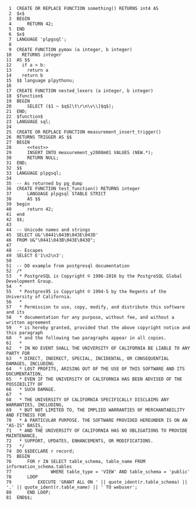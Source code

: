      1	CREATE OR REPLACE FUNCTION something() RETURNS int4 AS
     2	$x$
     3	BEGIN
     4	    RETURN 42;
     5	END
     6	$x$
     7	LANGUAGE 'plpgsql';
     8
     9	CREATE FUNCTION pymax (a integer, b integer)
    10	  RETURNS integer
    11	AS $$
    12	  if a > b:
    13	    return a
    14	  return b
    15	$$ language plpythonu;
    16
    17	CREATE FUNCTION nested_lexers (a integer, b integer)
    18	$function$
    19	BEGIN
    20	    SELECT ($1 ~ $q$[\t\r\n\v\\]$q$);
    21	END;
    22	$function$
    23	LANGUAGE sql;
    24
    25	CREATE OR REPLACE FUNCTION measurement_insert_trigger()
    26	RETURNS TRIGGER AS $$
    27	BEGIN
    28	    <<test>>
    29	    INSERT INTO measurement_y2008m01 VALUES (NEW.*);
    30	    RETURN NULL;
    31	END;
    32	$$
    33	LANGUAGE plpgsql;
    34
    35	-- As returned by pg_dump
    36	CREATE FUNCTION test_function() RETURNS integer
    37	    LANGUAGE plpgsql STABLE STRICT
    38	    AS $$
    39	begin
    40	    return 42;
    41	end
    42	$$;
    43
    44	-- Unicode names and strings
    45	SELECT U&'\0441\043B\043E\043D'
    46	FROM U&"\0441\043B\043E\043D";
    47
    48	-- Escapes
    49	SELECT E'1\n2\n3';
    50
    51	-- DO example from postgresql documentation
    52	/*
    53	 * PostgreSQL is Copyright © 1996-2016 by the PostgreSQL Global Development Group.
    54	 *
    55	 * Postgres95 is Copyright © 1994-5 by the Regents of the University of California.
    56	 *
    57	 * Permission to use, copy, modify, and distribute this software and its
    58	 * documentation for any purpose, without fee, and without a written agreement
    59	 * is hereby granted, provided that the above copyright notice and this paragraph
    60	 * and the following two paragraphs appear in all copies.
    61	 *
    62	 * IN NO EVENT SHALL THE UNIVERSITY OF CALIFORNIA BE LIABLE TO ANY PARTY FOR
    63	 * DIRECT, INDIRECT, SPECIAL, INCIDENTAL, OR CONSEQUENTIAL DAMAGES, INCLUDING
    64	 * LOST PROFITS, ARISING OUT OF THE USE OF THIS SOFTWARE AND ITS DOCUMENTATION,
    65	 * EVEN IF THE UNIVERSITY OF CALIFORNIA HAS BEEN ADVISED OF THE POSSIBILITY OF
    66	 * SUCH DAMAGE.
    67	 *
    68	 * THE UNIVERSITY OF CALIFORNIA SPECIFICALLY DISCLAIMS ANY WARRANTIES, INCLUDING,
    69	 * BUT NOT LIMITED TO, THE IMPLIED WARRANTIES OF MERCHANTABILITY AND FITNESS FOR
    70	 * A PARTICULAR PURPOSE. THE SOFTWARE PROVIDED HEREUNDER IS ON AN "AS-IS" BASIS,
    71	 * AND THE UNIVERSITY OF CALIFORNIA HAS NO OBLIGATIONS TO PROVIDE MAINTENANCE,
    72	 * SUPPORT, UPDATES, ENHANCEMENTS, OR MODIFICATIONS.
    73	 */
    74	DO $$DECLARE r record;
    75	BEGIN
    76	    FOR r IN SELECT table_schema, table_name FROM information_schema.tables
    77	             WHERE table_type = 'VIEW' AND table_schema = 'public'
    78	    LOOP
    79	        EXECUTE 'GRANT ALL ON ' || quote_ident(r.table_schema) || '.' || quote_ident(r.table_name) || ' TO webuser';
    80	    END LOOP;
    81	END$$;
